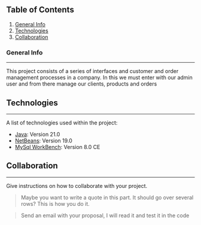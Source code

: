 ## Table of Contents
1. [General Info](#general-info)
2. [Technologies](#technologies)
3. [Collaboration](#collaboration)


### General Info
***
This project consists of a series of interfaces and customer and order management processes in a company.
In this we must enter with our admin user and from there manage our clients, products and orders

## Technologies
***
A list of technologies used within the project:
* [Java](https://www.java.com/es/): Version 21.0 
* [NetBeans](https://netbeans.apache.org/front/main/): Version 19.0
* [MySql WorkBench](https://dev.mysql.com/downloads/workbench/): Version 8.0 CE
  
## Collaboration
***
Give instructions on how to collaborate with your project.
> Maybe you want to write a quote in this part. 
> It should go over several rows?
> This is how you do it.

> Send an email with your proposal, I will read it and test it in the code


